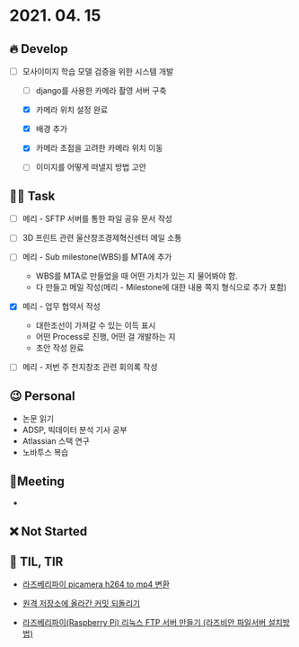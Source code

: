 # 2021. 04. 15

## 🔥 Develop

- [ ] 모사이미지 학습 모델 검증을 위한 시스템 개발
  - [ ] django를 사용한 카메라 촬영 서버 구축
  - [x] 카메라 위치 설정 완료
  - [x] 배경 추가
  - [x] 카메라 초점을 고려한 카메라 위치 이동
  - [ ] 이미지를 어떻게 떠낼지 방법 고안



##  🏳‍🌈 Task

- [ ] 메리 - SFTP 서버를 통한 파일 공유 문서 작성
  
- [ ] 3D 프린트 관련 울산창조경제혁신센터 메일 소통

- [ ] 메리 - Sub milestone(WBS)를 MTA에 추가
  
  * WBS를 MTA로 만들었을 때 어떤 가치가 있는 지 물어봐야 함.
  * 다 만들고 메일 작성(메리 - Milestone에 대한 내용 쪽지 형식으로 추가 포함)
- [x] 메리 - 업무 협약서 작성
  * 대한조선이 가져갈 수 있는 이득 표시

  - 어떤 Process로 진행, 어떤 걸 개발하는 지
  - 초안 작성 완료
- [ ] 메리 - 저번 주 천지창조 관련 회의록 작성



## 😉 Personal

* 논문 읽기
* ADSP, 빅데이터 분석 기사 공부
* Atlassian 스택 연구
* 노바투스 복습




## :dizzy: ​Meeting

* 



## ❌ Not Started





## 📸 TIL, TIR

* [라즈베리파이 picamera h264 to mp4 변환](https://sijoo.tistory.com/385)

* [원격 저장소에 올라간 커밋 되돌리기](https://jupiny.com/2019/03/19/revert-commits-in-remote-repository/)

* [라즈베리파이(Raspberry Pi) 리눅스 FTP 서버 만들기 (라즈비안 파일서버 설치방법)](https://withcoding.com/47)